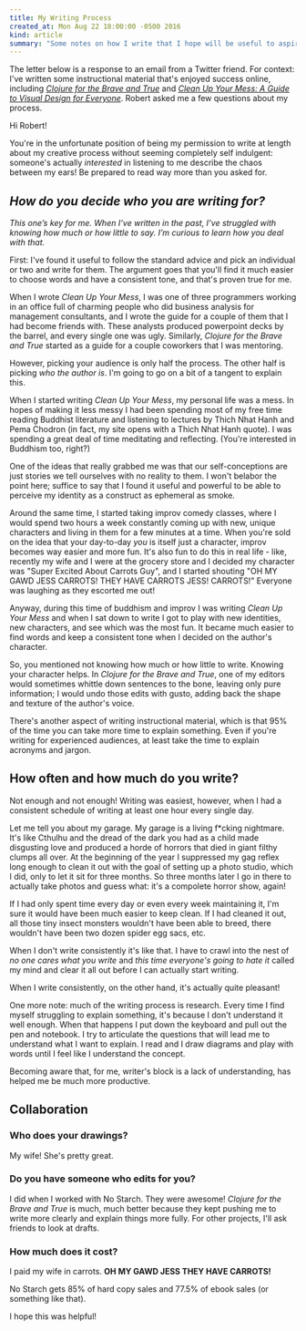 ```yaml
---
title: My Writing Process
created_at: Mon Aug 22 18:00:00 -0500 2016
kind: article
summary: "Some notes on how I write that I hope will be useful to aspiring authors"
---
```


The letter below is a response to an email from a Twitter friend. For
context: I've written some instructional material that's enjoyed
success online, including
[_Clojure for the Brave and True_](http://braveclojure.com) and
[_Clean Up Your Mess: A Guide to Visual Design for Everyone_](http://visualmess.com). Robert
asked me a few questions about my process.

Hi Robert!

You're in the unfortunate position of being my permission to write at
length about my creative process without seeming completely self
indulgent: someone's actually _interested_ in listening to me describe
the chaos between my ears! Be prepared to read way more than you asked
for.

## _How do you decide who you are writing for?_

_This one’s key for me. When I’ve written in the past, I’ve struggled
with knowing how much or how little to say. I’m curious to learn how
you deal with that._

First: I've found it useful to follow the standard advice and pick an
individual or two and write for them. The argument goes that you'll
find it much easier to choose words and have a consistent tone, and
that's proven true for me.

When I wrote _Clean Up Your Mess_, I was one of three programmers
working in an office full of charming people who did business analysis
for management consultants, and I wrote the guide for a couple of them
that I had become friends with. These analysts produced powerpoint
decks by the barrel, and every single one was ugly. Similarly,
_Clojure for the Brave and True_ started as a guide for a couple
coworkers that I was mentoring.

However, picking your audience is only half the process. The other
half is picking _who the author is_. I'm going to go on a bit of a
tangent to explain this.

When I started writing _Clean Up Your Mess_, my personal life was a
mess. In hopes of making it less messy I had been spending most of my
free time reading Buddhist literature and listening to lectures by
Thich Nhat Hanh and Pema Chodron (in fact, my site opens with a Thich
Nhat Hanh quote). I was spending a great deal of time meditating and
reflecting. (You're interested in Buddhism too, right?)

One of the ideas that really grabbed me was that our self-conceptions
are just stories we tell ourselves with no reality to them. I won't
belabor the point here; suffice to say that I found it useful and
powerful to be able to perceive my identity as a construct as
ephemeral as smoke.

Around the same time, I started taking improv comedy classes, where I
would spend two hours a week constantly coming up with new, unique
characters and living in them for a few minutes at a time. When you're
sold on the idea that your day-to-day _you_ is itself just a
character, improv becomes way easier and more fun. It's also fun to do
this in real life - like, recently my wife and I were at the grocery
store and I decided my character was "Super Excited About Carrots
Guy", and I started shouting "OH MY GAWD JESS CARROTS! THEY HAVE
CARROTS JESS!  CARROTS!" Everyone was laughing as they escorted me
out!

Anyway, during this time of buddhism and improv I was writing _Clean
Up Your Mess_ and when I sat down to write I got to play with new
identities, new characters, and see which was the most fun. It became
much easier to find words and keep a consistent tone when I decided on
the author's character.

So, you mentioned not knowing how much or how little to write. Knowing
your character helps. In _Clojure for the Brave and True_, one of my
editors would sometimes whittle down sentences to the bone, leaving
only pure information; I would undo those edits with gusto, adding
back the shape and texture of the author's voice.

There's another aspect of writing instructional material, which is
that 95% of the time you can take more time to explain something. Even
if you're writing for experienced audiences, at least take the time to
explain acronyms and jargon.

## How often and how much do you write?

Not enough and not enough! Writing was easiest, however, when I had a
consistent schedule of writing at least one hour every single day.

Let me tell you about my garage. My garage is a living f*cking
nightmare. It's like Cthulhu and the dread of the dark you had as a
child made disgusting love and produced a horde of horrors that died
in giant filthy clumps all over. At the beginning of the year I
suppressed my gag reflex long enough to clean it out with the goal of
setting up a photo studio, which I did, only to let it sit for three
months. So three months later I go in there to actually take photos
and guess what: it's a compolete horror show, again!

If I had only spent time every day or even every week maintaining it,
I'm sure it would have been much easier to keep clean. If I had
cleaned it out, all those tiny insect monsters wouldn't have been able
to breed, there wouldn't have been two dozen spider egg sacs, etc.

When I don't write consistently it's like that. I have to crawl into
the nest of _no one cares what you write_ and _this time everyone's
going to hate it_ called my mind and clear it all out before I can
actually start writing.

When I write consistently, on the other hand, it's actually quite
pleasant!

One more note: much of the writing process is research. Every time I
find myself struggling to explain something, it's because I don't
understand it well enough. When that happens I put down the keyboard
and pull out the pen and notebook. I try to articulate the questions
that will lead me to understand what I want to explain. I read and I
draw diagrams and play with words until I feel like I understand the
concept.

Becoming aware that, for me, writer's block is a lack of
understanding, has helped me be much more productive.

## Collaboration

### Who does your drawings?

My wife! She's pretty great.

### Do you have someone who edits for you?

I did when I worked with No Starch. They were awesome! _Clojure for
the Brave and True_ is much, much better because they kept pushing me
to write more clearly and explain things more fully. For other
projects, I'll ask friends to look at drafts.

### How much does it cost?

I paid my wife in carrots. **OH MY GAWD JESS THEY HAVE CARROTS!**

No Starch gets 85% of hard copy sales and 77.5% of ebook sales (or
something like that).

I hope this was helpful!
